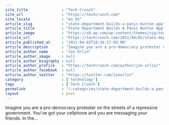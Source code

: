 ```yaml
---
site_title               : "Tech Crunch"
site_url                 : "https://techcrunch.com"
site_locale              : "en_US"
article_slug             : "state-department-builds-a-panic-button-app"
article_title            : "State Department Builds A Panic Button App"
article_image            : "https://s0.wp.com/wp-content/themes/vip/techcrunch-2013/assets/images/techcrunch.opengraph.default.png"
article_url              : "https://techcrunch.com/2011/04/02/state-department-builds-a-panic-button-app/"
article_published_at     : "2011-04-02T10:26:17-03:00"
article_description      : "Imagine you are a pro-democracy protester on the streets of a repressive government. You've got your cellphone and you are messaging your friends. In the..."
article_author_name      : "Jon Orlin"
article_author_image     : null
article_author_biography : null
article_author_profile   : "https://techcrunch.com/author/jon-orlin/"
article_author_facebook  : null
article_author_twitter   : "https://twitter.com/jonorlin"
category                 : ['technology']
tags                     : ['Tech Crunch']
permalink                : "/:categories/state-department-builds-a-panic-button-app/"
layout                   : post
---
```


Imagine you are a pro-democracy protester on the streets of a repressive government. You've got your cellphone and you are messaging your friends. In the...
